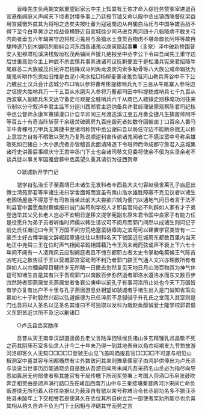 <!-- { "loadSidebar": true } -->
　　晋峰先生负两朝文献重望起家云中主上知其有王佐才命入综铨务赞冢宰进退百官悬衡阙庭义声闻天下顷者封壃多事上乃廷授节钺又命以殿中丞出镇西陲督抚梁益用宣威徼外兹其为将相之选矣夫按吐蕃为寇冦蜀边从冉駹白马氐与中国争雄百战不得下至今白草黄沙之戍战骨横野近自宣城徐少司马进克两河四十八砦降虏不敢关弓内向者垂五六年朅来守边将校习羗易与渔猎水土食货百物虏不堪命酋长阿呼等故冉駹种遂乃刻木徧晓列砦紏合河东西各诸羗以庚寅腊起事■〈豸尞〉泽中破新桥围普安入犯穆肃松溪决栈毁垣松茂两镇间声援几绝报至中丞李公下令曰吾闻先王重守边后世重高勋今主上神武不杀宜慎兵事其进诸司议抚剿便宜于是松潘兵宪来君招降牛尾庥荅二大族威茂兵宪许君招降双马列角龙波炭沟索多勒骨等八大族公咸命辑抚为属羗听畊作包贡如旧惟是白泥小黑水松□杨柳麦寨诸羗负阻河山勒兵菁谷中不下公乃檄召土汉兵会计迭城分布□哨以参将曹希彬提緫哨兵九千三百从牛尾寨入参将边之垣提大胜哨兵万一千五百从水磨沟入参将万鳌都司田中科提緫成哨兵七千九百从西波寨入副緫兵朱文达守备史可观提全胜哨兵六千从商巴入緫镇史则移麾功河往来节制以分守叙泸李君主监军分廵川西郑君主运饷备兵许君综理储需观察陈君司纪核中丞公督师永康军策镇灌口计自辛卯闰三月渡迭溪江至五月奏全捷凡生擒酋帅阿呼等百五十有奇当阵斩获千余级焚破碉房九百座毁死者如数夺回被卤丁口百余人番马羊牛青稞弓刀甲兵无筭捷书至诸司称贺中丞公谢曰吾以局任守边不能断杀戮无以称上意旨方自咎不暇敢以贺为乃复陈说顺逆利害传谕诸羗闻者亡不感泣蛮中号称枭雄敢死如巴猪白卜大小黑虎者亦皆稽首此面请降逐下令班师而命成都守詹君入迭城集诸将吏讲善后事顺庆守王君中丞门下士也会诸司移文见委将使余不佞为实录余老不谈兵徒以事关军国雅尝慕中丞英望久重其请衍为征西贺章 

　　○虢城新开学门记 

　　虢学自弘治壬子至嘉靖巳未诸生无发科者辛酉县大夫句容赵侯舍莱孔子庙庭出慱士清苑郭君等率诸生进曰学舍面城而宫虽有南山洛水雄胜障蔽不克见议者以诸生老困场屋连不得意于有司咎当坐此前大夫尝欲穴城为便门以通地气问日者言于法不利县官中罢愿矦财察侯报曰诚门矣苟利学校人才即县官何必不利辟如人家有才子弟登选举其父兄长老人岂必不安明日遂移文提学宪副东原朱君令国中良家子有能力任是役愿升为弟子员者听维时师儒以韩生请议可不阅月而郭门间然以成诸生则问记于前史氏任瀚记曰今天下万国不问穷荒绝塞蛮貊瘴海之滨苟可以建置学官类皆有一二豪杰士好古慱学能文辞崛起章逄往往以制科名天下虢国近在城周东都数百里内当天地正中尧舜三王在位时声气相闻辈榖相蹂藉乃今王风未阙而弦诵声不衰上下六七十年间不闻有一人凌跨风云应制阙庭者且不愧东都耶古者太史令掌勒龟筴候王气陈吉凶宅兆之数告征于王以营城郭宫室动罔不利乃者郭门辟王气通人文兴亦理数所有者辟如人以巾慖自障目睷终岁无所暏一日撒去划然复见天地日月山海百物其为神气休鬯可知诸生自是其有兴乎吾观郭门以南数百步弥然逝者即洛水遵洛水而东又数百步岿然跱者即燕居堂夫燕居堂者鲁衰公庚申以前孔子有事河洛所止处也今天下万国皆有学亦复有出户不十里与孔子燕居游息处相望如虢城者乎诸生出入是门诚知省策向慕如七十子时毅然兴起以弘道振德为已任淬厉不息骎骎乎升孔氏之堂而入其室则是门也吾将以入圣名以见圣名其谁曰不可独取以发科为哉赵矦醇诚爱士隆学校郭君倡义东职皆近世所不及记以劖诸□ 

　　○卢氏县丞奖励序 

　　吾昔从天王南幸汉邸道逄啇丘老父言陆浑抱犊缑氏诸山多玄精锺乳朮昌歜不死之药其阴厓石室多仙灵人计今二十年未乃得一到其地吾自以角巾裋褐支九节笻放游河洛即客久人无知□□□□□登虢王山见飞盖鸣驺报县官□□□□不可遂与相见山椒洞室中喜其容与闲都翛然有尘外数致问其来则豫章儒家子由鸿胪供俸出为卢氏丞与谈说当世事历历能通晓丞自是数从吾游日闻所未闻凡吾采药名山丞必为指尽向导悉如筭居无何部使者察其能官有干局传檄下所司奖劳署上考国人赍酒□币帛张鼓吹奔走相贺由是颂声满行路□氏在崤函西南万山中与三秦接壤秦晋两河汴宋间亡命负贩游侠无所归着人往往杂据以为薮泽自有虢以来号称难治令长丞尉功名多不振汪丞佐县未踰年上下交相誉若是使其久在丞位其所自树立岂一部使者奖劝所能尽也余喜其相从稍久自许不负为门下士因相与淬砺其守而劳之言 

